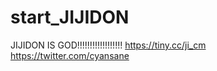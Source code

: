 # start_JIJIDON
JIJIDON IS GOD!!!!!!!!!!!!!!!!!!
https://tiny.cc/ji_cm
https://twitter.com/cyansane
